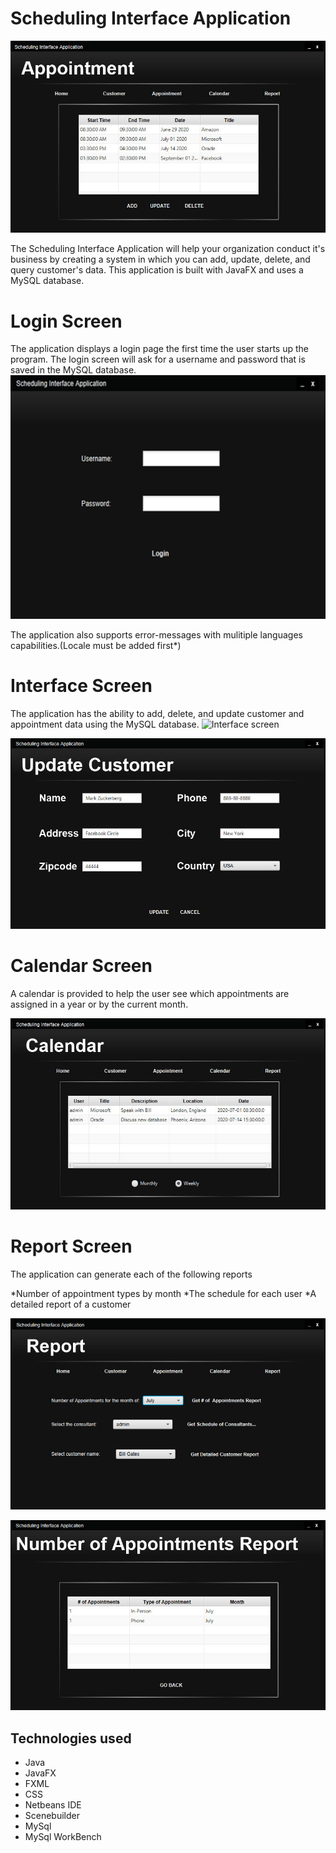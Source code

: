 # Scheduling Interface Application
![Appointment screen](https://raw.githubusercontent.com/rjpadilla/SchedulingInterfaceApplication/master/screenshots/appointmentscreen.jpg "Appointment screen")

The Scheduling Interface Application will help your organization conduct it's business by creating a system in which you can add, update, delete, and query customer's data. This application is built with JavaFX and uses a MySQL database.

# Login Screen
The application displays a login page the first time the user starts up the program. The login screen will ask for a username and password that is saved in the MySQL database.
![Login screen](https://raw.githubusercontent.com/rjpadilla/SchedulingInterfaceApplication/master/screenshots/login.jpg "Login screen")

The application also supports error-messages with mulitiple languages capabilities.(Locale must be added first*)


# Interface Screen
The application has the ability to add, delete, and update customer and appointment data using the MySQL database.
![Interface screen](https://raw.githubusercontent.com/rjpadilla/SchedulingInterfaceApplication/master/screenshots/customerscreen.jpgg "Interface screen")

![Update screen](https://raw.githubusercontent.com/rjpadilla/SchedulingInterfaceApplication/master/screenshots/updatescreen.jpg "Update screen")


# Calendar Screen
A calendar is provided to help the user see which appointments are assigned in a year or by the current month.

![Calendar screen](https://raw.githubusercontent.com/rjpadilla/SchedulingInterfaceApplication/master/screenshots/calendarscreen.jpg "Calendar screen")

# Report Screen
The application can generate each of the following reports

*Number of appointment types by month
*The schedule for each user
*A detailed report of a customer

![Report screen](https://raw.githubusercontent.com/rjpadilla/SchedulingInterfaceApplication/master/screenshots/reportscreen.jpg "Report screen")

![Number screen](https://raw.githubusercontent.com/rjpadilla/SchedulingInterfaceApplication/master/screenshots/numberscreen.jpg "Number screen")

## Technologies used
* Java
* JavaFX
* FXML
* CSS
* Netbeans IDE
* Scenebuilder
* MySql
* MySql WorkBench